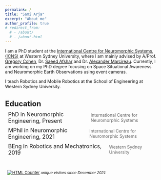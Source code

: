 ```yaml
---
permalink: /
title: "Sami Arja"
excerpt: "About me"
author_profile: true
# redirect_from: 
  # - /about/
  # - /about.html
---
```


I am a PhD student at the [International Centre for Neuromorphic Systems, (ICNS)](https://www.westernsydney.edu.au/icns) at Western Sydney University, where I am mainly advised by A/Prof. [Gregory Cohen](http://greg-cohen.com/), Dr. [Saeed Afshar](https://scholar.google.com.au/citations?user=a8FPrPwAAAAJ&hl=en) and Dr. [Alexander Marcireau](https://scholar.google.com/citations?user=43KBWgoAAAAJ&hl=en). Currently, I am working on my PhD degree focusing on Space Situational Awareness and Neuromorphic Earth Observations using event cameras.

I teach Robotics and Mobile Robotics at the School of Engineering at Western Sydney University.



<style>
  .education {
    margin-bottom: 30px;
  }

  .education h2 {
    margin-bottom: 10px;
    font-size: 24px;
  }

  .education ul {
    list-style: none;
    margin: 0;
    padding: 0;
  }

  .education li {
    margin-bottom: 10px;
    font-size: 18px;
    display: flex;
    align-items: center;
  }

  .education li sup {
    margin-left: 10px;
    font-size: 14px;
    color: #666;
  }

  .education li .fa-graduation-cap {
    margin-right: 10px;
    font-size: 18px;
    color: #333;
  }

  .education li .fa-spinner {
    margin-right: 10px;
    font-size: 18px;
    color: #333;
    animation: spin 2s linear infinite;
  }

  @keyframes spin {
    0% { transform: rotate(0deg); }
    100% { transform: rotate(360deg); }
  }
</style>

<div class="education">
  <h2>Education</h2>
  <ul>
    <li><i class="fas fa-spinner"></i> PhD in Neuromorphic Engineering, Present <sup>International Centre for Neuromorphic Systems</sup></li>
    <li><i class="fas fa-graduation-cap"></i> MPhil in Neuromorphic Engineering, 2021 <sup>International Centre for Neuromorphic Systems</sup></li>
    <li><i class="fas fa-graduation-cap"></i> BEng in Robotics and Mechatronics, 2019 <sup>Western Sydney University</sup></li>
   </ul>
</div> 

<!-- ## Education

<span style="color:dgrey"> PhD in Neuromorphic Engineering, Present</span>

<sup>International Centre for Neuromorphic Systems</sup>

🎓 <span style="color:dgrey">MPhil in Neuromorphic Engineering, 2021</span>

<sup>International Centre for Neuromorphic Systems</sup>


🎓 <span style="color:dgrey">BEng in Robotics and Mechatronics, 2019</span>

<sup>Western Sydney University</sup>


🎓 <span style="color:dgrey">Diploma in Engineering, 2016</span>

<sup>Western Sydney University</sup> -->


<p><font size="2"><font size="2"><font size="2">&nbsp;<br>
	&nbsp; <a href="http://www.easycounter.com/"><img alt="HTML Counter" border="0" src="https://www.easycounter.com/counter.php?samiarja"></a> <i><font face="Arial" size="2">unique visitors since December 2021</font></i></font></font></font></p>

<!-- This is the front page of a website that is powered by the [academicpages template](https://github.com/academicpages/academicpages.github.io) and hosted on GitHub pages. [GitHub pages](https://pages.github.com) is a free service in which websites are built and hosted from code and data stored in a GitHub repository, automatically updating when a new commit is made to the respository. This template was forked from the [Minimal Mistakes Jekyll Theme](https://mmistakes.github.io/minimal-mistakes/) created by Michael Rose, and then extended to support the kinds of content that academics have: publications, talks, teaching, a portfolio, blog posts, and a dynamically-generated CV. You can fork [this repository](https://github.com/academicpages/academicpages.github.io) right now, modify the configuration and markdown files, add your own PDFs and other content, and have your own site for free, with no ads! An older version of this template powers my own personal website at [stuartgeiger.com](http://stuartgeiger.com), which uses [this Github repository](https://github.com/staeiou/staeiou.github.io).

A data-driven personal website
======
Like many other Jekyll-based GitHub Pages templates, academicpages makes you separate the website's content from its form. The content & metadata of your website are in structured markdown files, while various other files constitute the theme, specifying how to transform that content & metadata into HTML pages. You keep these various markdown (.md), YAML (.yml), HTML, and CSS files in a public GitHub repository. Each time you commit and push an update to the repository, the [GitHub pages](https://pages.github.com/) service creates static HTML pages based on these files, which are hosted on GitHub's servers free of charge.

Many of the features of dynamic content management systems (like Wordpress) can be achieved in this fashion, using a fraction of the computational resources and with far less vulnerability to hacking and DDoSing. You can also modify the theme to your heart's content without touching the content of your site. If you get to a point where you've broken something in Jekyll/HTML/CSS beyond repair, your markdown files describing your talks, publications, etc. are safe. You can rollback the changes or even delete the repository and start over -- just be sure to save the markdown files! Finally, you can also write scripts that process the structured data on the site, such as [this one](https://github.com/academicpages/academicpages.github.io/blob/master/talkmap.ipynb) that analyzes metadata in pages about talks to display [a map of every location you've given a talk](https://academicpages.github.io/talkmap.html).

Getting started
======
1. Register a GitHub account if you don't have one and confirm your e-mail (required!)
2. Fork [this repository](https://github.com/academicpages/academicpages.github.io) by clicking the "fork" button in the top right. 
3. Go to the repository's settings (rightmost item in the tabs that start with "Code", should be below "Unwatch"). Rename the repository "[your GitHub username].github.io", which will also be your website's URL.
4. Set site-wide configuration and create content & metadata (see below -- also see [this set of diffs](http://archive.is/3TPas) showing what files were changed to set up [an example site](https://getorg-testacct.github.io) for a user with the username "getorg-testacct")
5. Upload any files (like PDFs, .zip files, etc.) to the files/ directory. They will appear at https://[your GitHub username].github.io/files/example.pdf.  
6. Check status by going to the repository settings, in the "GitHub pages" section

Site-wide configuration
------
The main configuration file for the site is in the base directory in [_config.yml](https://github.com/academicpages/academicpages.github.io/blob/master/_config.yml), which defines the content in the sidebars and other site-wide features. You will need to replace the default variables with ones about yourself and your site's github repository. The configuration file for the top menu is in [_data/navigation.yml](https://github.com/academicpages/academicpages.github.io/blob/master/_data/navigation.yml). For example, if you don't have a portfolio or blog posts, you can remove those items from that navigation.yml file to remove them from the header. 

Create content & metadata
------
For site content, there is one markdown file for each type of content, which are stored in directories like _publications, _talks, _posts, _teaching, or _pages. For example, each talk is a markdown file in the [_talks directory](https://github.com/academicpages/academicpages.github.io/tree/master/_talks). At the top of each markdown file is structured data in YAML about the talk, which the theme will parse to do lots of cool stuff. The same structured data about a talk is used to generate the list of talks on the [Talks page](https://academicpages.github.io/talks), each [individual page](https://academicpages.github.io/talks/2012-03-01-talk-1) for specific talks, the talks section for the [CV page](https://academicpages.github.io/cv), and the [map of places you've given a talk](https://academicpages.github.io/talkmap.html) (if you run this [python file](https://github.com/academicpages/academicpages.github.io/blob/master/talkmap.py) or [Jupyter notebook](https://github.com/academicpages/academicpages.github.io/blob/master/talkmap.ipynb), which creates the HTML for the map based on the contents of the _talks directory).

**Markdown generator**

I have also created [a set of Jupyter notebooks](https://github.com/academicpages/academicpages.github.io/tree/master/markdown_generator
) that converts a CSV containing structured data about talks or presentations into individual markdown files that will be properly formatted for the academicpages template. The sample CSVs in that directory are the ones I used to create my own personal website at stuartgeiger.com. My usual workflow is that I keep a spreadsheet of my publications and talks, then run the code in these notebooks to generate the markdown files, then commit and push them to the GitHub repository.

How to edit your site's GitHub repository
------
Many people use a git client to create files on their local computer and then push them to GitHub's servers. If you are not familiar with git, you can directly edit these configuration and markdown files directly in the github.com interface. Navigate to a file (like [this one](https://github.com/academicpages/academicpages.github.io/blob/master/_talks/2012-03-01-talk-1.md) and click the pencil icon in the top right of the content preview (to the right of the "Raw | Blame | History" buttons). You can delete a file by clicking the trashcan icon to the right of the pencil icon. You can also create new files or upload files by navigating to a directory and clicking the "Create new file" or "Upload files" buttons. 

Example: editing a markdown file for a talk
![Editing a markdown file for a talk](/images/editing-talk.png)

For more info
------
More info about configuring academicpages can be found in [the guide](https://academicpages.github.io/markdown/). The [guides for the Minimal Mistakes theme](https://mmistakes.github.io/minimal-mistakes/docs/configuration/) (which this theme was forked from) might also be helpful. -->
